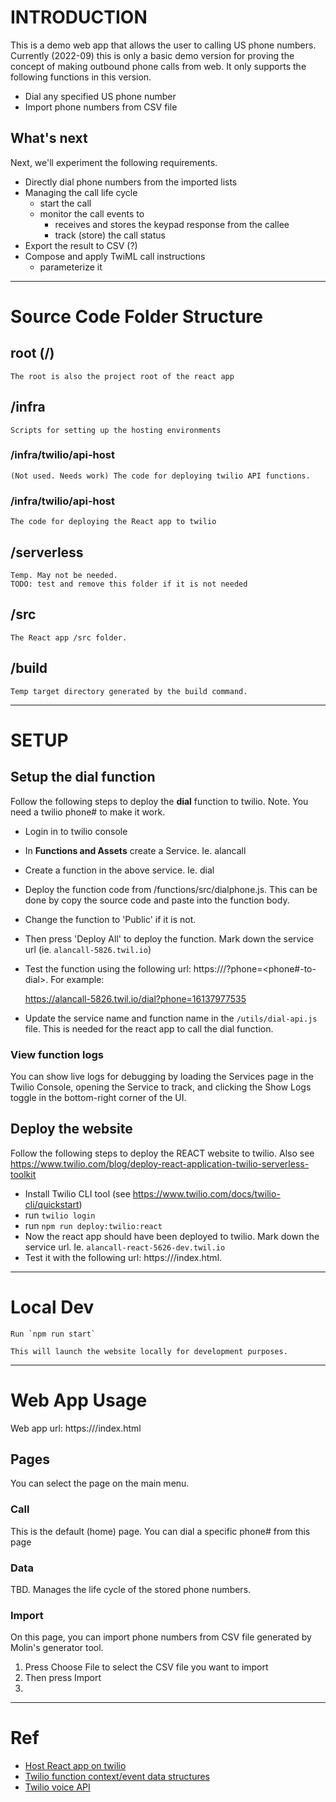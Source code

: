 # INTRODUCTION

This is a demo web app that allows the user to calling US phone numbers. Currently (2022-09) this is only a basic demo version for proving the concept of making outbound phone calls from web. It only supports the following functions in this version.

- Dial any specified US phone number
- Import phone numbers from CSV file

## What's next

Next, we'll experiment the following requirements.

- Directly dial phone numbers from the imported lists
- Managing the call life cycle
    - start the call
    - monitor the call events to 
        - receives and stores the keypad response from the callee
        - track (store) the call status
- Export the result to CSV (?)
- Compose and apply TwiML call instructions
    - parameterize it

---------------
# Source Code Folder Structure

## root (/)

    The root is also the project root of the react app

## /infra

    Scripts for setting up the hosting environments

### /infra/twilio/api-host

    (Not used. Needs work) The code for deploying twilio API functions.

### /infra/twilio/api-host

    The code for deploying the React app to twilio

## /serverless

    Temp. May not be needed.
    TODO: test and remove this folder if it is not needed

## /src

    The React app /src folder.

## /build

    Temp target directory generated by the build command.


---------------
# SETUP

## Setup the dial function

Follow the following steps to deploy the **dial** function to twilio. Note. You need a twilio phone# to make it work.

- Login in to twilio console
- In **Functions and Assets** create a Service. Ie. alancall
- Create a function in the above service. Ie. dial
- Deploy the function code from /functions/src/dialphone.js. This can be done by copy the source code and paste into the function body.
- Change the function to 'Public' if it is not.
- Then press 'Deploy All' to deploy the function. Mark down the service url (ie. `alancall-5826.twil.io`)
- Test the function using the following url: https://<service-url>/<function-name>?phone=<phone#-to-dial>. For example:

    https://alancall-5826.twil.io/dial?phone=16137977535

- Update the service name and function name in the `/utils/dial-api.js` file. This is needed for the react app to call the dial function.

### View function logs

You can show live logs for debugging by loading the Services page in the Twilio Console, opening the Service to track, and clicking the Show Logs toggle in the bottom-right corner of the UI.

## Deploy the website  

Follow the following steps to deploy the REACT website to twilio. Also see https://www.twilio.com/blog/deploy-react-application-twilio-serverless-toolkit

- Install Twilio CLI tool (see https://www.twilio.com/docs/twilio-cli/quickstart)
- run `twilio login`
- run `npm run deploy:twilio:react`
- Now the react app should have been deployed to twilio. Mark down the service url. Ie. `alancall-react-5626-dev.twil.io`
- Test it with the following url: https://<service-url>/index.html.


--------------
# Local Dev

    Run `npm run start`

    This will launch the website locally for development purposes.


--------------
# Web App Usage

Web app url: https://<alancall-react-service-url>/index.html

## Pages

You can select the page on the main menu.

### Call

This is the default (home) page. You can dial a specific phone# from this page

### Data

TBD. Manages the life cycle of the stored phone numbers.

### Import

On this page, you can import phone numbers from CSV file generated by Molin's generator tool.
1. Press Choose File to select the CSV file you want to import
2. Then press Import
3. 


-------------
# Ref

- [Host React app on twilio](https://www.twilio.com/blog/deploy-react-application-twilio-serverless-toolkit)
- [Twilio function context/event data structures](https://www.twilio.com/docs/serverless/functions-assets/functions/invocation)
- [Twilio voice API](https://www.twilio.com/docs/voice/make-calls)
